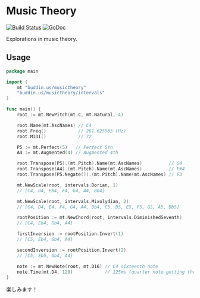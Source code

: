 # Music Theory

[![Build Status](https://travis-ci.org/brettbuddin/musictheory.svg?branch=master)](https://travis-ci.org/brettbuddin/musictheory)
[![GoDoc](https://godoc.org/buddin.us/musictheory?status.svg)](https://godoc.org/buddin.us/musictheory)

Explorations in music theory.

## Usage

```go
package main

import (
    mt "buddin.us/musictheory"
    "buddin.us/musictheory/intervals"
)

func main() {
    root := mt.NewPitch(mt.C, mt.Natural, 4)

    root.Name(mt.AscNames) // C4
    root.Freq()            // 261.625565 (Hz)
    root.MIDI()            // 72

    P5 := mt.Perfect(5)   // Perfect 5th
    A4 := mt.Augmented(4) // Augmented 4th

    root.Transpose(P5).(mt.Pitch).Name(mt.AscNames)          // G4
    root.Transpose(A4).(mt.Pitch).Name(mt.AscNames)          // F#4
    root.Transpose(P5.Negate()).(mt.Pitch).Name(mt.AscNames) // F3

    mt.NewScale(root, intervals.Dorian, 1)
    // [C4, D4, Eb4, F4, G4, A4, Bb4]

    mt.NewScale(root, intervals.Mixolydian, 2)
    // [C4, D4, E4, F4, G4, A4, Bb4, C5, D5, E5, F5, G5, A5, Bb5]

    rootPosition := mt.NewChord(root, intervals.DiminishedSeventh)
    // [C4, Eb4, Gb4, A4]

    firstInversion := rootPosition.Invert(1)
    // [C5, Eb4, Gb4, A4]

    secondInversion := rootPosition.Invert(2)
    // [C5, Eb5, Gb4, A4]

    note := mt.NewNote(root, mt.D16) // C4 sixteenth note
    note.Time(mt.D4, 120)            // 125ms (quarter note getting the beat at 120 BPM)
}
```

楽しみます！
